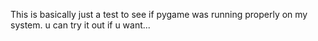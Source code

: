 This is basically just a test to see if pygame was running properly on my system. u can try it out if u want...
